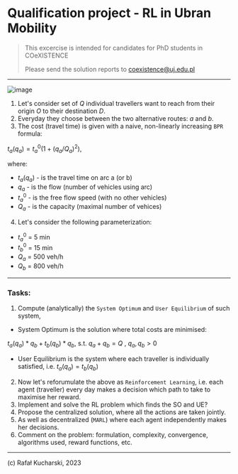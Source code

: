 # Qualification project - RL in Ubran Mobility

> This excercise is intended for candidates for PhD students in COeXISTENCE
> 
> Please send the solution reports to coexistence@uj.edu.pl

---

![image](https://user-images.githubusercontent.com/20555451/238653204-e8af9e52-262b-493b-a931-5cb3695bebd2.png)


1. Let's consider set of $Q$ individual travellers want to reach from their origin $O$ to their destination $D$.
2. Everyday they choose between the two alternative routes: $a$ and $b$.
3. The cost (travel time) is given with a naive, non-linearly increasing `BPR` formula:

$t_a(q_a) = t^0_a (1 + (q_a / Q_a)^2)$, 

where:

* $t_a(q_a)$ - is the travel time on arc a (or b)
* $q_a$ - is the flow (number of vehicles using arc)
* $t^0_a$ - is the free flow speed (with no other vehicles)
* $Q_a$ - is the capacity (maximal number of vehices)


4. Let's consider the following parameterization:

* $t^0_a$ = 5 min
* $t^0_b$ = 15 min
* $Q_a$ = 500 veh/h
* $Q_b$ = 800 veh/h

--- 

### Tasks:
1. Compute (analytically) the `System Optimum` and `User Equilibrium` of such system, 
 * System Optimum is the solution where total costs are minimised: 
 
  $t_a(q_a)* q_b + t_b(q_b) * q_b$, s.t. $q_a + q_b = Q$ , $q_a, q_b >0$
 * User Equilibrium is the system where each traveller is individually satisfied, i.e. $t_a(q_a) = t_b(q_b)$

2. Now let's reforumulate the above as `Reinforcement Learning`, i.e. each agent (traveller) every day makes a decision which path to take to maximise her reward.
3. Implement and solve the RL problem which finds the SO and UE?
4. Propose the centralized solution, where all the actions are taken jointly.
5. As well as decentralized (`MARL`) where each agent independently makes her decisions.
6. Comment on the problem: formulation, complexity, convergence, algorithms used, reward functions, etc.

----
(c) Rafał Kucharski, 2023